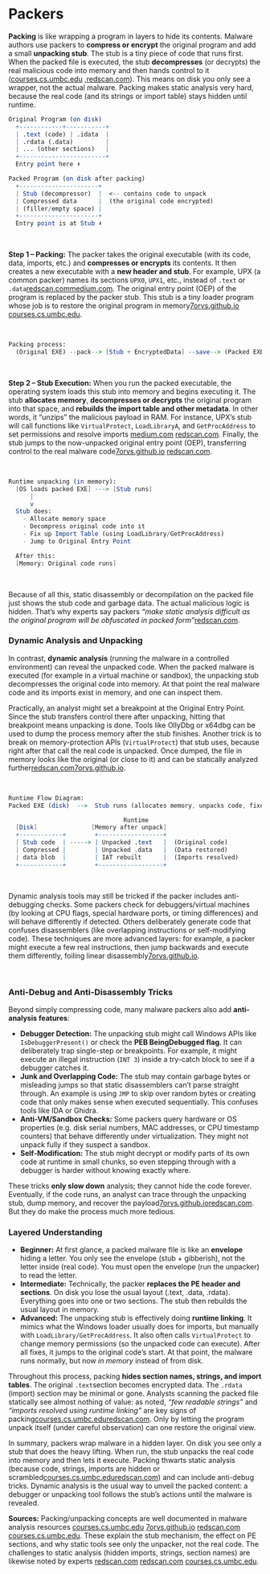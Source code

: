 # Packers

**Packing** is like wrapping a program in layers to hide its contents. Malware authors use packers to **compress or encrypt** the original program and add a small **unpacking stub**. The stub is a tiny piece of code that runs first. When the packed file is executed, the stub **decompresses** (or decrypts) the real malicious code into memory and then hands control to it ([courses.cs.umbc.edu](https://courses.cs.umbc.edu/undergraduate/CMSC491malware/CMSC%20449%20-%20Lec3%20-%20Hashing%20and%20Packing.pdf#:~:text=%EF%82%A7%20Compress%20original%20program%20and,into%20memory%20and%20runs%20it) ,[redscan.com](https://www.redscan.com/news/redscan-labs-malware-unpacking-uncover-hidden-cyber-threats/#:~:text=Software%20packers%20function%20by%20compressing,a%20decoder%20stub%20for%20decompression)). This means on disk you only see a wrapper, not the actual malware. Packing makes static analysis very hard, because the real code (and its strings or import table) stays hidden until runtime.

```mathematica
Original Program (on disk) 
  +------------+-----------+
  | .text (code) | .idata  |
  | .rdata (.data)         |
  | ... (other sections)   |
  +------------------------+
  Entry point here ⬇︎

Packed Program (on disk after packing)
  +----------------------+
  | Stub (decompressor)  |  <-- contains code to unpack
  | Compressed data      |  (the original code encrypted)
  | (filler/empty space) |
  +----------------------+
  Entry point is at Stub ⬇︎

```

‍

**Step 1 – Packing:**  The packer takes the original executable (with its code, data, imports, etc.) and **compresses or encrypts** its contents. It then creates a new executable with a **new header and stub**. For example, UPX (a common packer) names its sections `UPX0`​, `UPX1`​, etc., instead of `.text`​ or `.data`​[redscan.com](https://www.redscan.com/news/redscan-labs-malware-unpacking-uncover-hidden-cyber-threats/#:~:text=The%20next%20image%20shows%20sections,109%20Image%3A%20How%20to)​[medium.com](https://medium.com/ax1al/packing-and-obfuscation-fe6b03bbc267#:~:text=Upx%20is%20commonly%20used%20packer,3%20main%20part%20which%20are). The original entry point (OEP) of the program is replaced by the packer stub. This stub is a tiny loader program whose job is to restore the original program in memory[7orvs.github.io](https://7orvs.github.io/tutorials%20summaries/packing-notes-part1/#:~:text=A%20,to%20decrypt%20the%20packed%20file) [courses.cs.umbc.edu](https://courses.cs.umbc.edu/undergraduate/CMSC491malware/CMSC%20449%20-%20Lec3%20-%20Hashing%20and%20Packing.pdf#:~:text=%EF%82%A7%20Compress%20original%20program%20and,into%20memory%20and%20runs%20it).

‍

```mathematica
Packing process:
  (Original EXE) --pack--> [Stub + EncryptedData] --save--> (Packed EXE)
```

‍

**Step 2 – Stub Execution:**  When you run the packed executable, the operating system loads this stub into memory and begins executing it. The stub **allocates memory**, **decompresses or decrypts** the original program into that space, and **rebuilds the import table and other metadata**. In other words, it “unzips” the malicious payload in RAM. For instance, UPX’s stub will call functions like `VirtualProtect`​, `LoadLibraryA`​, and `GetProcAddress`​ to set permissions and resolve imports [medium.com](https://medium.com/ax1al/packing-and-obfuscation-fe6b03bbc267#:~:text=After%20unpacking%20the%20original%20code,the%20help%20of%20debugger) [redscan.com](https://www.redscan.com/news/redscan-labs-malware-unpacking-uncover-hidden-cyber-threats/#:~:text=In%20this%20example%2C%20PEiD%20confirms,small%20number%20of%20text%20strings). Finally, the stub jumps to the now-unpacked original entry point (OEP), transferring control to the real malware code[7orvs.github.io](https://7orvs.github.io/tutorials%20summaries/packing-notes-part1/#:~:text=And%2C%20the%20unpacking%20stub%20performs,three%20steps) [redscan.com](https://www.redscan.com/news/redscan-labs-malware-unpacking-uncover-hidden-cyber-threats/#:~:text=The%20next%20step%20is%20to,return%20to%20the%20program%E2%80%99s%20OEP).

‍

```mathematica
Runtime unpacking (in memory):
  [OS loads packed EXE] ---> [Stub runs]
      |
      v
  Stub does:
    - Allocate memory space 
    - Decompress original code into it 
    - Fix up Import Table (using LoadLibrary/GetProcAddress)
    - Jump to Original Entry Point

  After this:
  [Memory: Original code runs]
```

‍

Because of all this, static disassembly or decompilation on the packed file just shows the stub code and garbage data. The actual malicious logic is hidden. That’s why experts say packers  *“make static analysis difficult as the original program will be obfuscated in packed form”*​[redscan.com](https://www.redscan.com/news/redscan-labs-malware-unpacking-uncover-hidden-cyber-threats/#:~:text=The%20use%20of%20packers%20makes,it%20remains%20in%20packed%20form).

### Dynamic Analysis and Unpacking

In contrast, **dynamic analysis** (running the malware in a controlled environment) can reveal the unpacked code. When the packed malware is executed (for example in a virtual machine or sandbox), the unpacking stub decompresses the original code into memory. At that point the real malware code and its imports exist in memory, and one can inspect them.

Practically, an analyst might set a breakpoint at the Original Entry Point. Since the stub transfers control there after unpacking, hitting that breakpoint means unpacking is done. Tools like OllyDbg or x64dbg can be used to dump the process memory after the stub finishes. Another trick is to break on memory-protection APIs (`VirtualProtect`​) that stub uses, because right after that call the real code is unpacked. Once dumped, the file in memory looks like the original (or close to it) and can be statically analyzed further[redscan.com](https://www.redscan.com/news/redscan-labs-malware-unpacking-uncover-hidden-cyber-threats/#:~:text=The%20next%20step%20is%20to,return%20to%20the%20program%E2%80%99s%20OEP)​[7orvs.github.io](https://7orvs.github.io/tutorials%20summaries/packing-notes-part1/#:~:text=And%2C%20the%20unpacking%20stub%20performs,three%20steps).

‍

```mathematica
Runtime Flow Diagram:
Packed EXE (disk)  -->  Stub runs (allocates memory, unpacks code, fixes imports)  -->  Original code executes in memory

                                Runtime
  [Disk]               [Memory after unpack]               
  +------------+        +------------------+                  
  | Stub code  | -----> | Unpacked .text   |  (Original code) 
  | Compressed |        | Unpacked .data   |  (Data restored)  
  | data blob  |        | IAT rebuilt      |  (Imports resolved) 
  +------------+        +------------------+                  
```

‍

Dynamic analysis tools may still be tricked if the packer includes anti-debugging checks. Some packers check for debuggers/virtual machines (by looking at CPU flags, special hardware ports, or timing differences) and will behave differently if detected. Others deliberately generate code that confuses disassemblers (like overlapping instructions or self-modifying code). These techniques are more advanced layers: for example, a packer might execute a few real instructions, then jump backwards and execute them differently, foiling linear disassembly[7orvs.github.io](https://7orvs.github.io/tutorials%20summaries/packing-notes-part1/#:~:text=A%20,to%20decrypt%20the%20packed%20file).

‍

### Anti-Debug and Anti-Disassembly Tricks

Beyond simply compressing code, many malware packers also add **anti-analysis features**:

* **Debugger Detection:**  The unpacking stub might call Windows APIs like `IsDebuggerPresent()`​ or check the **PEB BeingDebugged flag**. It can deliberately trap single-step or breakpoints. For example, it might execute an illegal instruction (`INT 3`​) inside a try-catch block to see if a debugger catches it.
* **Junk and Overlapping Code:**  The stub may contain garbage bytes or misleading jumps so that static disassemblers can’t parse straight through. An example is using `JMP`​ to skip over random bytes or creating code that only makes sense when executed sequentially. This confuses tools like IDA or Ghidra.
* **Anti-VM/Sandbox Checks:**  Some packers query hardware or OS properties (e.g. disk serial numbers, MAC addresses, or CPU timestamp counters) that behave differently under virtualization. They might not unpack fully if they suspect a sandbox.
* **Self-Modification:**  The stub might decrypt or modify parts of its own code at runtime in small chunks, so even stepping through with a debugger is harder without knowing exactly where.

These tricks **only slow down** analysis; they cannot hide the code forever. Eventually, if the code runs, an analyst can trace through the unpacking stub, dump memory, and recover the payload[7orvs.github.io](https://7orvs.github.io/tutorials%20summaries/packing-notes-part1/#:~:text=And%2C%20the%20unpacking%20stub%20performs,three%20steps)​[redscan.com](https://www.redscan.com/news/redscan-labs-malware-unpacking-uncover-hidden-cyber-threats/#:~:text=The%20next%20step%20is%20to,return%20to%20the%20program%E2%80%99s%20OEP). But they do make the process much more tedious.

### Layered Understanding

* **Beginner:**  At first glance, a packed malware file is like an **envelope** hiding a letter. You only see the envelope (stub + gibberish), not the letter inside (real code). You must open the envelope (run the unpacker) to read the letter.
* **Intermediate:**  Technically, the packer **replaces the PE header and sections**. On disk you lose the usual layout (.text, .data, .rdata). Everything goes into one or two sections. The stub then rebuilds the usual layout in memory.
* **Advanced:**  The unpacking stub is effectively doing **runtime linking**. It mimics what the Windows loader usually does for imports, but manually with `LoadLibrary/GetProcAddress`​. It also often calls `VirtualProtect`​ to change memory permissions (so the unpacked code can execute). After all fixes, it jumps to the original code’s start. At that point, the malware runs normally, but now *in memory* instead of from disk.

Throughout this process, packing **hides section names, strings, and import tables**. The original `.text`​ section becomes encrypted data. The `.rdata`​ (import) section may be minimal or gone. Analysts scanning the packed file statically see almost nothing of value: as noted,  *“few readable strings”*  and  *“imports resolved using runtime linking”*  are key signs of packing[courses.cs.umbc.edu](https://courses.cs.umbc.edu/undergraduate/CMSC491malware/Basic%20Static%20Analysis.pdf#:~:text=How%20Packers%20Work)​[redscan.com](https://www.redscan.com/news/redscan-labs-malware-unpacking-uncover-hidden-cyber-threats/#:~:text=In%20this%20example%2C%20PEiD%20confirms,small%20number%20of%20text%20strings). Only by letting the program unpack itself (under careful observation) can one restore the original view.

In summary, packers wrap malware in a hidden layer. On disk you see only a stub that does the heavy lifting. When run, the stub unpacks the real code into memory and then lets it execute. Packing thwarts static analysis (because code, strings, imports are hidden or scrambled[courses.cs.umbc.edu](https://courses.cs.umbc.edu/undergraduate/CMSC491malware/Basic%20Static%20Analysis.pdf#:~:text=17%20%EF%82%A7%20Malware%20authors%20want,code%20%EF%81%B1%20Strings%20%EF%81%B1%20Imports)​[redscan.com](https://www.redscan.com/news/redscan-labs-malware-unpacking-uncover-hidden-cyber-threats/#:~:text=In%20this%20example%2C%20PEiD%20confirms,small%20number%20of%20text%20strings)) and can include anti-debug tricks. Dynamic analysis is the usual way to unveil the packed content: a debugger or unpacking tool follows the stub’s actions until the malware is revealed.

**Sources:**  Packing/unpacking concepts are well documented in malware analysis resources [courses.cs.umbc.edu](https://courses.cs.umbc.edu/undergraduate/CMSC491malware/CMSC%20449%20-%20Lec3%20-%20Hashing%20and%20Packing.pdf#:~:text=%EF%82%A7%20Compress%20original%20program%20and,into%20memory%20and%20runs%20it) [7orvs.github.io](https://7orvs.github.io/tutorials%20summaries/packing-notes-part1/#:~:text=And%2C%20the%20unpacking%20stub%20performs,three%20steps) [redscan.com](https://www.redscan.com/news/redscan-labs-malware-unpacking-uncover-hidden-cyber-threats/#:~:text=Software%20packers%20function%20by%20compressing,a%20decoder%20stub%20for%20decompression) [courses.cs.umbc.edu](https://courses.cs.umbc.edu/undergraduate/CMSC491malware/Basic%20Static%20Analysis.pdf#:~:text=17%20%EF%82%A7%20Malware%20authors%20want,code%20%EF%81%B1%20Strings%20%EF%81%B1%20Imports). These explain the stub mechanism, the effect on PE sections, and why static tools see only the unpacker, not the real code. The challenges to static analysis (hidden imports, strings, section names) are likewise noted by experts [redscan.com](https://www.redscan.com/news/redscan-labs-malware-unpacking-uncover-hidden-cyber-threats/#:~:text=The%20next%20image%20shows%20sections,109%20Image%3A%20How%20to) [redscan.com](https://www.redscan.com/news/redscan-labs-malware-unpacking-uncover-hidden-cyber-threats/#:~:text=In%20this%20example%2C%20PEiD%20confirms,small%20number%20of%20text%20strings) [courses.cs.umbc.edu](https://courses.cs.umbc.edu/undergraduate/CMSC491malware/Basic%20Static%20Analysis.pdf#:~:text=17%20%EF%82%A7%20Malware%20authors%20want,code%20%EF%81%B1%20Strings%20%EF%81%B1%20Imports).
